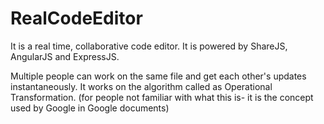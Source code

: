 RealCodeEditor
==============
It is a real time, collaborative code editor. It is powered by ShareJS, AngularJS and ExpressJS.

Multiple people can work on the same file and get each other's updates instantaneously. It works on the algorithm called as Operational Transformation.
(for people not familiar with what this is- it is the concept used by Google in Google documents)
